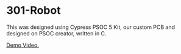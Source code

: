 # 301-Robot
This was designed using Cypress PSOC 5 Kit, our custom PCB and designed on PSOC creator, written in C. 

[Demo Video.](https://drive.google.com/file/d/117MfSOEKXF8rv83AYyc8brWDtbxbpZWl/view?usp=sharing)

